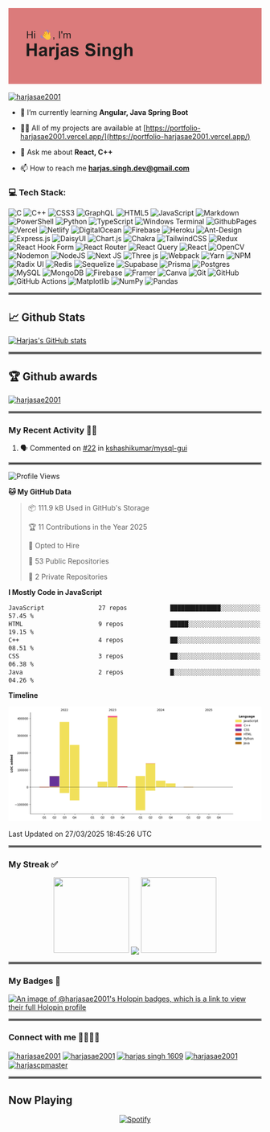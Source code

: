 ![HEADER](header.png)

<p align="left"> <a href="https://twitter.com/harjasae2001" target="blank"><img src="https://img.shields.io/twitter/follow/harjasae2001?logo=twitter&style=for-the-badge" alt="harjasae2001" /></a> </p>

- 🌱 I’m currently learning **Angular, Java Spring Boot**

- 👨‍💻 All of my projects are available at [https://portfolio-harjasae2001.vercel.app/](https://portfolio-harjasae2001.vercel.app/)

- 💬 Ask me about **React, C++**

- 📫 How to reach me **harjas.singh.dev@gmail.com**


<h3 align="left">💻 Tech Stack:</h3>

![C](https://img.shields.io/badge/c-%2300599C.svg?style=for-the-badge&logo=c&logoColor=white) ![C++](https://img.shields.io/badge/c++-%2300599C.svg?style=for-the-badge&logo=c%2B%2B&logoColor=white) ![CSS3](https://img.shields.io/badge/css3-%231572B6.svg?style=for-the-badge&logo=css3&logoColor=white) ![GraphQL](https://img.shields.io/badge/-GraphQL-E10098?style=for-the-badge&logo=graphql&logoColor=white) ![HTML5](https://img.shields.io/badge/html5-%23E34F26.svg?style=for-the-badge&logo=html5&logoColor=white) ![JavaScript](https://img.shields.io/badge/javascript-%23323330.svg?style=for-the-badge&logo=javascript&logoColor=%23F7DF1E) ![Markdown](https://img.shields.io/badge/markdown-%23000000.svg?style=for-the-badge&logo=markdown&logoColor=white) ![PowerShell](https://img.shields.io/badge/PowerShell-%235391FE.svg?style=for-the-badge&logo=powershell&logoColor=white) ![Python](https://img.shields.io/badge/python-3670A0?style=for-the-badge&logo=python&logoColor=ffdd54) ![TypeScript](https://img.shields.io/badge/typescript-%23007ACC.svg?style=for-the-badge&logo=typescript&logoColor=white) ![Windows Terminal](https://img.shields.io/badge/Windows%20Terminal-%234D4D4D.svg?style=for-the-badge&logo=windows-terminal&logoColor=white) ![GithubPages](https://img.shields.io/badge/github%20pages-121013?style=for-the-badge&logo=github&logoColor=white) ![Vercel](https://img.shields.io/badge/vercel-%23000000.svg?style=for-the-badge&logo=vercel&logoColor=white) ![Netlify](https://img.shields.io/badge/netlify-%23000000.svg?style=for-the-badge&logo=netlify&logoColor=#00C7B7) ![DigitalOcean](https://img.shields.io/badge/DigitalOcean-%230167ff.svg?style=for-the-badge&logo=digitalOcean&logoColor=white) ![Firebase](https://img.shields.io/badge/firebase-%23039BE5.svg?style=for-the-badge&logo=firebase) ![Heroku](https://img.shields.io/badge/heroku-%23430098.svg?style=for-the-badge&logo=heroku&logoColor=white) ![Ant-Design](https://img.shields.io/badge/-AntDesign-%230170FE?style=for-the-badge&logo=ant-design&logoColor=white) ![Express.js](https://img.shields.io/badge/express.js-%23404d59.svg?style=for-the-badge&logo=express&logoColor=%2361DAFB) ![DaisyUI](https://img.shields.io/badge/daisyui-5A0EF8?style=for-the-badge&logo=daisyui&logoColor=white) ![Chart.js](https://img.shields.io/badge/chart.js-F5788D.svg?style=for-the-badge&logo=chart.js&logoColor=white) ![Chakra](https://img.shields.io/badge/chakra-%234ED1C5.svg?style=for-the-badge&logo=chakraui&logoColor=white) ![TailwindCSS](https://img.shields.io/badge/tailwindcss-%2338B2AC.svg?style=for-the-badge&logo=tailwind-css&logoColor=white) ![Redux](https://img.shields.io/badge/redux-%23593d88.svg?style=for-the-badge&logo=redux&logoColor=white) ![React Hook Form](https://img.shields.io/badge/React%20Hook%20Form-%23EC5990.svg?style=for-the-badge&logo=reacthookform&logoColor=white) ![React Router](https://img.shields.io/badge/React_Router-CA4245?style=for-the-badge&logo=react-router&logoColor=white) ![React Query](https://img.shields.io/badge/-React%20Query-FF4154?style=for-the-badge&logo=react%20query&logoColor=white) ![React](https://img.shields.io/badge/react-%2320232a.svg?style=for-the-badge&logo=react&logoColor=%2361DAFB) ![OpenCV](https://img.shields.io/badge/opencv-%23white.svg?style=for-the-badge&logo=opencv&logoColor=white) ![Nodemon](https://img.shields.io/badge/NODEMON-%23323330.svg?style=for-the-badge&logo=nodemon&logoColor=%BBDEAD) ![NodeJS](https://img.shields.io/badge/node.js-6DA55F?style=for-the-badge&logo=node.js&logoColor=white) ![Next JS](https://img.shields.io/badge/Next-black?style=for-the-badge&logo=next.js&logoColor=white) ![Three js](https://img.shields.io/badge/threejs-black?style=for-the-badge&logo=three.js&logoColor=white) ![Webpack](https://img.shields.io/badge/webpack-%238DD6F9.svg?style=for-the-badge&logo=webpack&logoColor=black) ![Yarn](https://img.shields.io/badge/yarn-%232C8EBB.svg?style=for-the-badge&logo=yarn&logoColor=white) ![NPM](https://img.shields.io/badge/NPM-%23CB3837.svg?style=for-the-badge&logo=npm&logoColor=white) ![Radix UI](https://img.shields.io/badge/radix%20ui-161618.svg?style=for-the-badge&logo=radix-ui&logoColor=white) ![Redis](https://img.shields.io/badge/redis-%23DD0031.svg?style=for-the-badge&logo=redis&logoColor=white) ![Sequelize](https://img.shields.io/badge/Sequelize-52B0E7?style=for-the-badge&logo=Sequelize&logoColor=white) ![Supabase](https://img.shields.io/badge/Supabase-3ECF8E?style=for-the-badge&logo=supabase&logoColor=white) ![Prisma](https://img.shields.io/badge/Prisma-3982CE?style=for-the-badge&logo=Prisma&logoColor=white) ![Postgres](https://img.shields.io/badge/postgres-%23316192.svg?style=for-the-badge&logo=postgresql&logoColor=white) ![MySQL](https://img.shields.io/badge/mysql-4479A1.svg?style=for-the-badge&logo=mysql&logoColor=white) ![MongoDB](https://img.shields.io/badge/MongoDB-%234ea94b.svg?style=for-the-badge&logo=mongodb&logoColor=white) ![Firebase](https://img.shields.io/badge/firebase-a08021?style=for-the-badge&logo=firebase&logoColor=ffcd34) ![Framer](https://img.shields.io/badge/Framer-black?style=for-the-badge&logo=framer&logoColor=blue) ![Canva](https://img.shields.io/badge/Canva-%2300C4CC.svg?style=for-the-badge&logo=Canva&logoColor=white) ![Git](https://img.shields.io/badge/git-%23F05033.svg?style=for-the-badge&logo=git&logoColor=white) ![GitHub](https://img.shields.io/badge/github-%23121011.svg?style=for-the-badge&logo=github&logoColor=white) ![GitHub Actions](https://img.shields.io/badge/github%20actions-%232671E5.svg?style=for-the-badge&logo=githubactions&logoColor=white) ![Matplotlib](https://img.shields.io/badge/Matplotlib-%23ffffff.svg?style=for-the-badge&logo=Matplotlib&logoColor=black) ![NumPy](https://img.shields.io/badge/numpy-%23013243.svg?style=for-the-badge&logo=numpy&logoColor=white) ![Pandas](https://img.shields.io/badge/pandas-%23150458.svg?style=for-the-badge&logo=pandas&logoColor=white)

<hr style="border:2px solid gray"> </hr>
<!-- Github Stats -->
<h2>📈 Github Stats</h2>
 
[![Harjas's GitHub stats]( https://github-readme-stats-one-flame-37.vercel.app/api?username=harjasae2001&show_icons=true&theme=transparent)](https://github.com/anuraghazra/github-readme-stats)

<hr style="border:2px solid gray"> </hr>
<!--Github Awards-->
<h2>🏆 Github awards</h2>

<p align="left"> <a href="https://github.com/harjasae2001"><img src="https://github-profile-trophy.vercel.app/?username=harjasae2001&theme=onedark" alt="harjasae2001" /></a> </p>

<hr style="border:2px solid gray"> </hr>
<!--Pinned Repos
<details>
  <summary>
     <h2>📌 Pinned Repositories</h2>
  </summary>
 <ul>
  <li>
   
 <a href="https://github.com/harjasae2001/E-Commerce">
  <img  align="center" src="https://github-readme-stats.vercel.app/api/pin/?username=harjasae2001&repo=E-Commerce&show_owner=true" />
</a>
  </li>
  <li>
   
<a href="https://github.com/harjasae2001/CryptoApp">
  <img  align="center" src="https://github-readme-stats.vercel.app/api/pin/?username=harjasae2001&repo=CryptoApp&show_owner=true" />
</a>
  </li>
  <li>
   
<a href="https://github.com/harjasae2001/Real_Estate_Finder">
  <img align="center" src="https://github-readme-stats.vercel.app/api/pin/?username=harjasae2001&repo=Real_Estate_Finder&show_owner=true" />
</a>
  </li>
  <li>
   
<a href="https://github.com/harjasae2001/Weather_App">
  <img align="center" src="https://github-readme-stats.vercel.app/api/pin/?username=harjasae2001&repo=Weather_App&show_owner=true" />
</a>
  </li>
</details>
-->

<h3>My Recent Activity 🏃🏻</h3>

<!--START_SECTION:activity-->
1. 🗣 Commented on [#22](https://github.com/kshashikumar/mysql-gui/issues/22#issuecomment-2481005155) in [kshashikumar/mysql-gui](https://github.com/kshashikumar/mysql-gui)
<!--END_SECTION:activity-->

<hr style="border:2px solid gray"> </hr>

<!--START_SECTION:waka-->
![Profile Views](http://img.shields.io/badge/Profile%20Views-0-blue)

**🐱 My GitHub Data** 

> 📦 111.9 kB Used in GitHub's Storage 
 > 
> 🏆 11 Contributions in the Year 2025
 > 
> 💼 Opted to Hire
 > 
> 📜 53 Public Repositories 
 > 
> 🔑 2 Private Repositories 
 > 
**I Mostly Code in JavaScript** 

```text
JavaScript               27 repos            ██████████████░░░░░░░░░░░   57.45 % 
HTML                     9 repos             █████░░░░░░░░░░░░░░░░░░░░   19.15 % 
C++                      4 repos             ██░░░░░░░░░░░░░░░░░░░░░░░   08.51 % 
CSS                      3 repos             ██░░░░░░░░░░░░░░░░░░░░░░░   06.38 % 
Java                     2 repos             █░░░░░░░░░░░░░░░░░░░░░░░░   04.26 % 
```



**Timeline**

![Lines of Code chart](https://raw.githubusercontent.com/harjasae2001/harjasae2001/main/assets/bar_graph.png)


 Last Updated on 27/03/2025 18:45:26 UTC
<!--END_SECTION:waka-->

<!--
<hr style="border:2px solid gray"> </hr>
<h3>Most Contributed Repos 🗒️</h3>

[![GitHub Trends SVG](https://api.githubtrends.io/user/svg/harjasae2001/repos?time_range=one_year&group=other&loc_metric=changed&theme=ferns)](https://githubtrends.io)
-->

<hr style="border:2px solid gray"> </hr>
<h3>My Streak ✅</h3>
<p align="center">
   <a>
   <img height="150" width="150" src="https://github.com/kishanrajput23/kishanrajput23/blob/main/images/left.png">
   <img align="center" src="https://github-readme-streak-stats.herokuapp.com/?user=harjasae2001&theme=dark&hide_border=true"/>
   <img height="150" width="150" src="https://github.com/kishanrajput23/kishanrajput23/blob/main/images/right.png">
   </a>
</p>

<hr style="border:2px solid gray"> </hr>
<h3>My Badges 📛</h3>

[![An image of @harjasae2001's Holopin badges, which is a link to view their full Holopin profile](https://holopin.me/harjasae2001)](https://holopin.io/@harjasae2001)

<hr style="border:2px solid gray"> </hr>
<h3 align="left">Connect with me 🫱🏼‍🫲🏾</h3>
<p align="left">
<a href="https://twitter.com/harjasae2001" target="blank"><img align="center" src="https://raw.githubusercontent.com/rahuldkjain/github-profile-readme-generator/master/src/images/icons/Social/twitter.svg" alt="harjasae2001" height="30" width="40" /></a>
<a href="https://linkedin.com/in/harjasae2001" target="blank"><img align="center" src="https://raw.githubusercontent.com/rahuldkjain/github-profile-readme-generator/master/src/images/icons/Social/linked-in-alt.svg" alt="harjasae2001" height="30" width="40" /></a>
<a href="https://kaggle.com/harjas singh 1609" target="blank"><img align="center" src="https://raw.githubusercontent.com/rahuldkjain/github-profile-readme-generator/master/src/images/icons/Social/kaggle.svg" alt="harjas singh 1609" height="30" width="40" /></a>
<a href="https://instagram.com/harjasae2001" target="blank"><img align="center" src="https://raw.githubusercontent.com/rahuldkjain/github-profile-readme-generator/master/src/images/icons/Social/instagram.svg" alt="harjasae2001" height="30" width="40" /></a>
<a href="https://www.leetcode.com/harjascpmaster" target="blank"><img align="center" src="https://raw.githubusercontent.com/rahuldkjain/github-profile-readme-generator/master/src/images/icons/Social/leet-code.svg" alt="harjascpmaster" height="30" width="40" /></a>
</p>

<hr style="border:2px solid gray"> </hr>

<h2>Now Playing</h2>

<!--Spotify Playing-->
<div align="center">
 
  [![Spotify](https://novatorem.vercel.app/api/spotify?background_color=0d1117&border_color=ffffff)](https://open.spotify.com/user/31s47awoltmycfqpeveuujdadk3a)
</div>




